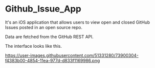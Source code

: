 # Github_Issue_App

It's an iOS application that allows users to view open and closed GitHub Issues posted in an open source repo. 

Data are fetched from the GitHub REST API.

The interface looks like this.

https://user-images.githubusercontent.com/51331280/73900304-f4383b00-4854-11ea-977d-d833f1169986.png


